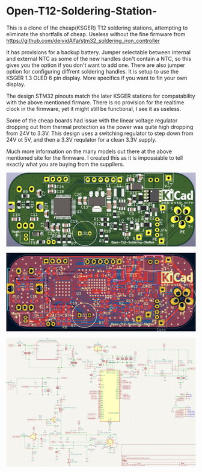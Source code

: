 # Open-T12-Soldering-Station-
This is a clone of the cheap(KSGER) T12 soldering stations, attempting to eliminate the shortfalls of cheap.  Useless without the fine firmware from https://github.com/deividAlfa/stm32_soldering_iron_controller

It has provisions for a backup battery. Jumper selectable between internal and external NTC as some of the new handles don't contain a NTC, so this gives you the option if you don't want to add one.  There are also jumper option for configuring diffrent soldering handles.  It is setup to use the KSGER 1.3 OLED 6 pin display.  More specifics if you want to fin your own display.

The design STM32 pinouts match the later KSGER stations for compatability with the above mentioned firmare. There is no provision for the realtime clock in the firmware, yet it might still be functional, I see it as useless.

Some of the cheap boards had issue with the linear voltage regulator dropping out from thermal protection as the power was quite high dropping from 24V to 3.3V.  This design uses a switching regulator to step down from 24V ot 5V, and then a 3.3V requlator for a clean 3.3V supply.

Much more information on the many models out there at the above mentioned site for the firmware. I created this as it is impossiable to tell exactly what you are buying from the suppliers.

![Alt text](https://github.com/clytle374/Open-T12-Soldering-Station/blob/1bbe005f8dacdc5dd9b12abf913acdb0eabb1bca/pictures/Screenshot_20240516_033217.png?raw=true "Render")


![Alt text](https://github.com/clytle374/Open-T12-Soldering-Station/blob/1bbe005f8dacdc5dd9b12abf913acdb0eabb1bca/pictures/Screenshot_20240516_033252.png?raw=true "PCB Layout")


![Alt text](https://github.com/clytle374/Open-T12-Soldering-Station/blob/1bbe005f8dacdc5dd9b12abf913acdb0eabb1bca/pictures/schematic.png?raw=true "Schematic")
